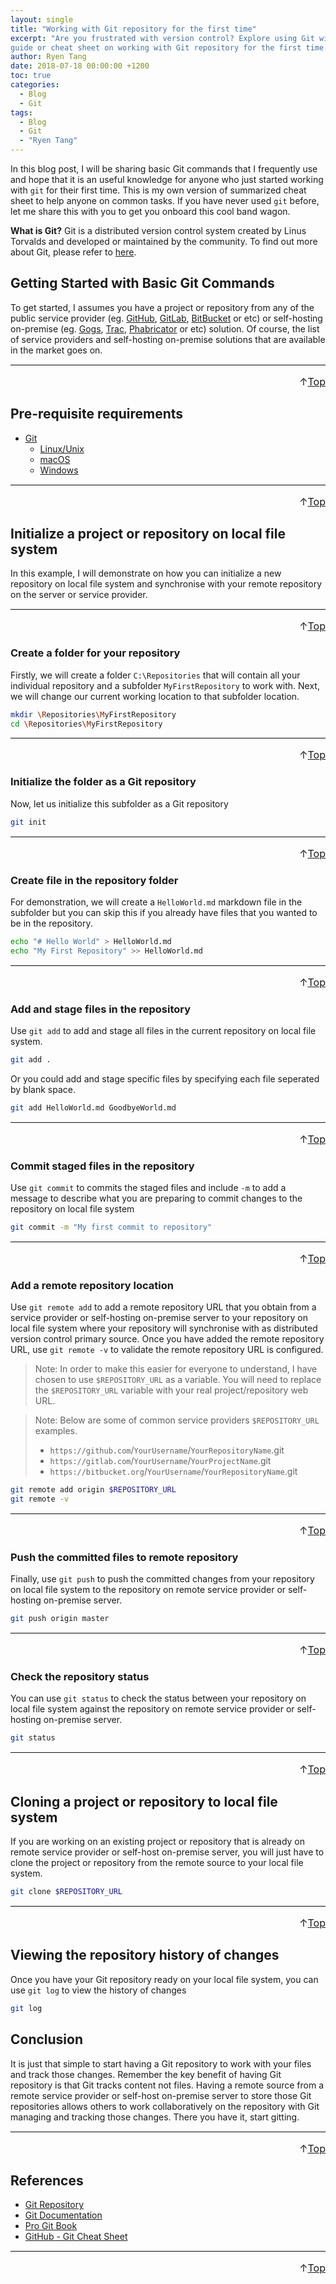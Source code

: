 ```yaml
---
layout: single
title: "Working with Git repository for the first time"
excerpt: "Are you frustrated with version control? Explore using Git with this
guide or cheat sheet on working with Git repository for the first time."
author: Ryen Tang
date: 2018-07-18 00:00:00 +1200
toc: true
categories: 
  - Blog
  - Git
tags:
  - Blog
  - Git
  - "Ryen Tang"
---
```


In this blog post, I will be sharing basic Git commands that I frequently
use and hope that it is an useful knowledge for anyone who just started working
with `git` for their first time. This is my own version of summarized cheat
sheet to help anyone on common tasks. If you have never used `git` before, let
me share this with you to get you onboard this cool band wagon.

**What is Git?** Git is a distributed version control system created by Linus
Torvalds and developed or maintained by the community. To find out more about
Git, please refer to [here](https://en.wikipedia.org/wiki/Git).

## Getting Started with Basic Git Commands

To get started, I assumes you have a project or repository from any of the
public service provider (eg.
[GitHub](https://github.com/),
[GitLab](https://gitlab.com/),
[BitBucket](https://bitbucket.org/)
or etc) or self-hosting on-premise (eg.
[Gogs](https://gogs.io/),
[Trac](https://trac.edgewall.org/),
[Phabricator](https://phacility.com/phabricator/)
or etc) solution. Of course, the list of service providers and self-hosting
on-premise solutions that are available in the market goes on.

<hr style='margin-top: 0.5em; margin-bottom: 0em; border-top: 1px solid #eaeaea'>
<p style='font-size: 16px; vertical-align: top; text-align: right;'>↑<a href='#top'>Top</a></p>

## Pre-requisite requirements

- [Git](https://git-scm.com/downloads)
  - [Linux/Unix](https://git-scm.com/download/linux)
  - [macOS](https://git-scm.com/download/mac)
  - [Windows](https://git-scm.com/download/win)

<hr style='margin-top: 0.5em; margin-bottom: 0em; border-top: 1px solid #eaeaea'>
<p style='font-size: 16px; vertical-align: top; text-align: right;'>↑<a href='#top'>Top</a></p>

## Initialize a project or repository on local file system

In this example, I will demonstrate on how you can initialize a new repository
on local file system and synchronise with your remote repository on the server
or service provider.

<hr style='margin-top: 0.5em; margin-bottom: 0em; border-top: 1px solid #eaeaea'>
<p style='font-size: 16px; vertical-align: top; text-align: right;'>↑<a href='#top'>Top</a></p>

### Create a folder for your repository

Firstly, we will create a folder `C:\Repositories` that will contain all your
individual repository and a subfolder `MyFirstRepository` to work with. Next,
we will change our current working location to that subfolder location.

```sh
mkdir \Repositories\MyFirstRepository
cd \Repositories\MyFirstRepository
```

<hr style='margin-top: 0.5em; margin-bottom: 0em; border-top: 1px solid #eaeaea'>
<p style='font-size: 16px; vertical-align: top; text-align: right;'>↑<a href='#top'>Top</a></p>

### Initialize the folder as a Git repository

Now, let us initialize this subfolder as a Git repository

```sh
git init
```

<hr style='margin-top: 0.5em; margin-bottom: 0em; border-top: 1px solid #eaeaea'>
<p style='font-size: 16px; vertical-align: top; text-align: right;'>↑<a href='#top'>Top</a></p>

### Create file in the repository folder

For demonstration, we will create a `HelloWorld.md` markdown file in the
subfolder but you can skip this if you already have files that you wanted to be
in the repository.

```sh
echo "# Hello World" > HelloWorld.md
echo "My First Repository" >> HelloWorld.md
```

<hr style='margin-top: 0.5em; margin-bottom: 0em; border-top: 1px solid #eaeaea'>
<p style='font-size: 16px; vertical-align: top; text-align: right;'>↑<a href='#top'>Top</a></p>

### Add and stage files in the repository

Use `git add` to add and stage all files in the current repository on local
file system.

```sh
git add .
```

Or you could add and stage specific files by specifying each file seperated by
blank space.

```sh
git add HelloWorld.md GoodbyeWorld.md 
```

<hr style='margin-top: 0.5em; margin-bottom: 0em; border-top: 1px solid #eaeaea'>
<p style='font-size: 16px; vertical-align: top; text-align: right;'>↑<a href='#top'>Top</a></p>

### Commit staged files in the repository

Use `git commit` to commits the staged files and include `-m` to add a message
to describe what you are preparing to commit changes to the repository on local
file system

```sh
git commit -m "My first commit to repository"
```

<hr style='margin-top: 0.5em; margin-bottom: 0em; border-top: 1px solid #eaeaea'>
<p style='font-size: 16px; vertical-align: top; text-align: right;'>↑<a href='#top'>Top</a></p>

### Add a remote repository location

Use `git remote add` to add a remote repository URL that you obtain from a
service provider or self-hosting on-premise server to your repository on local
file system where your repository will synchronise with as distributed version
control primary source. Once you have added the remote repository URL, use
`git remote -v` to validate the remote repository URL is configured.

> Note: In order to make this easier for everyone to understand, I have chosen
to use `$REPOSITORY_URL` as a variable. You will need to replace the
`$REPOSITORY_URL` variable with your real project/repository web URL.

> Note: Below are some of common service providers `$REPOSITORY_URL` examples.
> - `https://github.com`/`YourUsername`/`YourRepositoryName`.git
> - `https://gitlab.com`/`YourUsername`/`YourProjectName`.git
> - `https://bitbucket.org`/`YourUsername`/`YourRepositoryName`.git

```sh
git remote add origin $REPOSITORY_URL
git remote -v
```

<hr style='margin-top: 0.5em; margin-bottom: 0em; border-top: 1px solid #eaeaea'>
<p style='font-size: 16px; vertical-align: top; text-align: right;'>↑<a href='#top'>Top</a></p>

### Push the committed files to remote repository

Finally, use `git push` to push the committed changes from your repository on
local file system to the repository on remote service provider or self-hosting
on-premise server.

```sh
git push origin master
```

<hr style='margin-top: 0.5em; margin-bottom: 0em; border-top: 1px solid #eaeaea'>
<p style='font-size: 16px; vertical-align: top; text-align: right;'>↑<a href='#top'>Top</a></p>

### Check the repository status

You can use `git status` to check the status between your repository on local
file system against the repository on remote service provider or self-hosting
on-premise server.

```sh
git status
```

<hr style='margin-top: 0.5em; margin-bottom: 0em; border-top: 1px solid #eaeaea'>
<p style='font-size: 16px; vertical-align: top; text-align: right;'>↑<a href='#top'>Top</a></p>

## Cloning a project or repository to local file system

If you are working on an existing project or repository that is already on
remote service provider or self-host on-premise server, you will just have to
clone the project or repository from the remote source to your local file
system.

```sh
git clone $REPOSITORY_URL
```

<hr style='margin-top: 0.5em; margin-bottom: 0em; border-top: 1px solid #eaeaea'>
<p style='font-size: 16px; vertical-align: top; text-align: right;'>↑<a href='#top'>Top</a></p>

## Viewing the repository history of changes

Once you have your Git repository ready on your local file system, you can use
`git log` to view the history of changes

```sh
git log
```

## Conclusion

It is just that simple to start having a Git repository to work with your files
and track those changes. Remember the key benefit of having Git repository is
that Git tracks content not files. Having a remote source from a remote service
provider or self-host on-premise server to store those Git repositories allows
others to work collaboratively on the repository with Git managing and tracking
those changes. There you have it, start gitting.

<hr style='margin-top: 0.5em; margin-bottom: 0em; border-top: 1px solid #eaeaea'>
<p style='font-size: 16px; vertical-align: top; text-align: right;'>↑<a href='#top'>Top</a></p>

## References

- [Git Repository](https://github.com/git/git/)
- [Git Documentation](https://git-scm.com/docs)
- [Pro Git Book](https://git-scm.com/book/en/v2)
- [GitHub - Git Cheat Sheet](https://services.github.com/on-demand/downloads/github-git-cheat-sheet.pdf)

<hr style='margin-top: 0.5em; margin-bottom: 0em; border-top: 1px solid #eaeaea'>
<p style='font-size: 16px; vertical-align: top; text-align: right;'>↑<a href='#top'>Top</a></p>
